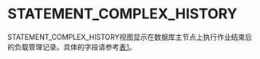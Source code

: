 # STATEMENT\_COMPLEX\_HISTORY<a name="ZH-CN_TOPIC_0245374770"></a>

STATEMENT\_COMPLEX\_HISTORY视图显示在数据库主节点上执行作业结束后的负载管理记录。具体的字段请参考[表1](./GLOBAL_STATEMENT_COMPLEX_RUNTIME.md#zh-cn_topic_0237122661_table9446192117461)。

